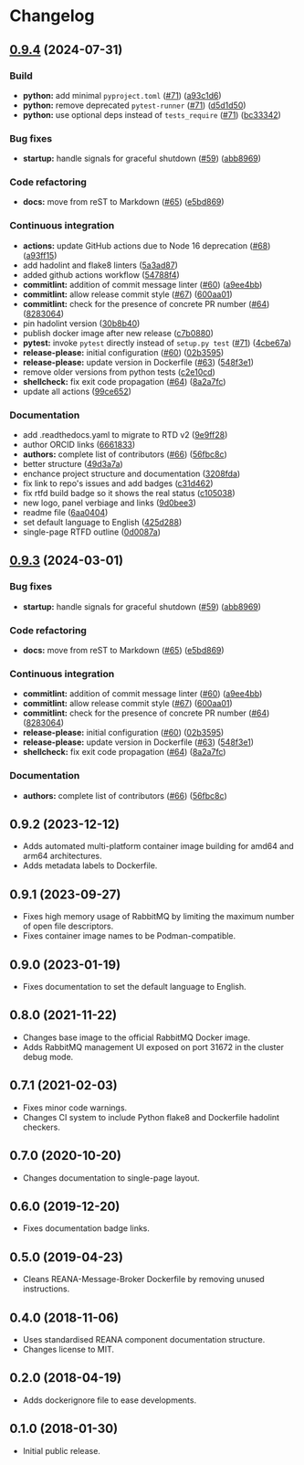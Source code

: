 # Changelog

## [0.9.4](https://github.com/mdonadoni/reana-message-broker/compare/v0.9.3...0.9.4) (2024-07-31)


### Build

* **python:** add minimal `pyproject.toml` ([#71](https://github.com/mdonadoni/reana-message-broker/issues/71)) ([a93c1d6](https://github.com/mdonadoni/reana-message-broker/commit/a93c1d69c8c7d822bb149861529d2e93087a0e54))
* **python:** remove deprecated `pytest-runner` ([#71](https://github.com/mdonadoni/reana-message-broker/issues/71)) ([d5d1d50](https://github.com/mdonadoni/reana-message-broker/commit/d5d1d501414c958375c4cd71dd1e08206dfa5c63))
* **python:** use optional deps instead of `tests_require` ([#71](https://github.com/mdonadoni/reana-message-broker/issues/71)) ([bc33342](https://github.com/mdonadoni/reana-message-broker/commit/bc33342290662c9ccf47741c3a5be828aa79f98a))


### Bug fixes

* **startup:** handle signals for graceful shutdown ([#59](https://github.com/mdonadoni/reana-message-broker/issues/59)) ([abb8969](https://github.com/mdonadoni/reana-message-broker/commit/abb8969c5fa817fb2db5143df53d89d898225645))


### Code refactoring

* **docs:** move from reST to Markdown ([#65](https://github.com/mdonadoni/reana-message-broker/issues/65)) ([e5bd869](https://github.com/mdonadoni/reana-message-broker/commit/e5bd8695a0c4d6184e83eef1fbb410566ffa370d))


### Continuous integration

* **actions:** update GitHub actions due to Node 16 deprecation ([#68](https://github.com/mdonadoni/reana-message-broker/issues/68)) ([a93ff15](https://github.com/mdonadoni/reana-message-broker/commit/a93ff15caa0dc80f0652480e68a2367bcf75aeb7))
* add hadolint and flake8 linters ([5a3ad87](https://github.com/mdonadoni/reana-message-broker/commit/5a3ad876797fa407da81bf8f8ba818f95505ddf4))
* added github actions workflow ([54788f4](https://github.com/mdonadoni/reana-message-broker/commit/54788f402f5f399ef6d67de07e8233dd9d051431))
* **commitlint:** addition of commit message linter ([#60](https://github.com/mdonadoni/reana-message-broker/issues/60)) ([a9ee4bb](https://github.com/mdonadoni/reana-message-broker/commit/a9ee4bb308bc8f702a1ea56d62957c218faf72eb))
* **commitlint:** allow release commit style ([#67](https://github.com/mdonadoni/reana-message-broker/issues/67)) ([600aa01](https://github.com/mdonadoni/reana-message-broker/commit/600aa01dcd3bdc029a49b0f7667edf4953387920))
* **commitlint:** check for the presence of concrete PR number ([#64](https://github.com/mdonadoni/reana-message-broker/issues/64)) ([8283064](https://github.com/mdonadoni/reana-message-broker/commit/828306458ede34ee77617acb624b73f258235d0e))
* pin hadolint version ([30b8b40](https://github.com/mdonadoni/reana-message-broker/commit/30b8b40cdc1501accd9d7d2d47c2ec1e69db85fb))
* publish docker image after new release ([c7b0880](https://github.com/mdonadoni/reana-message-broker/commit/c7b0880179ab1da63bdbab1ddb765ce2e8027902))
* **pytest:** invoke `pytest` directly instead of `setup.py test` ([#71](https://github.com/mdonadoni/reana-message-broker/issues/71)) ([4cbe67a](https://github.com/mdonadoni/reana-message-broker/commit/4cbe67ac5d6584a0622049f7da0c04173b341497))
* **release-please:** initial configuration ([#60](https://github.com/mdonadoni/reana-message-broker/issues/60)) ([02b3595](https://github.com/mdonadoni/reana-message-broker/commit/02b35957d01e40f3bf00a6ffc5a40fe3d7f7dde2))
* **release-please:** update version in Dockerfile ([#63](https://github.com/mdonadoni/reana-message-broker/issues/63)) ([548f3e1](https://github.com/mdonadoni/reana-message-broker/commit/548f3e13f797b733779113b96509126897fbe526))
* remove older versions from python tests ([c2e10cd](https://github.com/mdonadoni/reana-message-broker/commit/c2e10cd560cc6b325dc229391bbe58ee93d01b16))
* **shellcheck:** fix exit code propagation ([#64](https://github.com/mdonadoni/reana-message-broker/issues/64)) ([8a2a7fc](https://github.com/mdonadoni/reana-message-broker/commit/8a2a7fc6e78d49059e22f9a6b14ac4395e48e600))
* update all actions ([99ce652](https://github.com/mdonadoni/reana-message-broker/commit/99ce652c0244b6666901479c70ab568e3a99b5bf))


### Documentation

* add .readthedocs.yaml to migrate to RTD v2 ([9e9ff28](https://github.com/mdonadoni/reana-message-broker/commit/9e9ff283cfbb7d72f04113357ee446e5c7a0e125))
* author ORCID links ([6661833](https://github.com/mdonadoni/reana-message-broker/commit/66618337953d3e9c8d5d28b399f61275538c2f9f))
* **authors:** complete list of contributors ([#66](https://github.com/mdonadoni/reana-message-broker/issues/66)) ([56fbc8c](https://github.com/mdonadoni/reana-message-broker/commit/56fbc8c48acc687dbf7d228b2cfe19a6db50a01f))
* better structure ([49d3a7a](https://github.com/mdonadoni/reana-message-broker/commit/49d3a7abb08b70f5d8dbe47a3d40c4fcc905f777))
* enchance project structure and documentation ([3208fda](https://github.com/mdonadoni/reana-message-broker/commit/3208fda8ccb3aa0dbc92e4ea8bad4212bb3b5c09))
* fix link to repo's issues and add badges ([c31d462](https://github.com/mdonadoni/reana-message-broker/commit/c31d4625e5ce975b4f201960e8c59c886d51e775))
* fix rtfd build badge so it shows the real status ([c105038](https://github.com/mdonadoni/reana-message-broker/commit/c105038437cbe5a6b722d8defd2b9fe416e10d8b))
* new logo, panel verbiage and links ([9d0bee3](https://github.com/mdonadoni/reana-message-broker/commit/9d0bee3596d3eac9832470da3c55649d94763183))
* readme file ([6aa0404](https://github.com/mdonadoni/reana-message-broker/commit/6aa040461944ca2286002934732ad502abb1f20b))
* set default language to English ([425d288](https://github.com/mdonadoni/reana-message-broker/commit/425d288cb7059178ba56e5baaf4180764688fcae))
* single-page RTFD outline ([0d0087a](https://github.com/mdonadoni/reana-message-broker/commit/0d0087a1720e2fcf7b80493a27132424dc3390f6))

## [0.9.3](https://github.com/reanahub/reana-message-broker/compare/0.9.2...0.9.3) (2024-03-01)


### Bug fixes

* **startup:** handle signals for graceful shutdown ([#59](https://github.com/reanahub/reana-message-broker/issues/59)) ([abb8969](https://github.com/reanahub/reana-message-broker/commit/abb8969c5fa817fb2db5143df53d89d898225645))


### Code refactoring

* **docs:** move from reST to Markdown ([#65](https://github.com/reanahub/reana-message-broker/issues/65)) ([e5bd869](https://github.com/reanahub/reana-message-broker/commit/e5bd8695a0c4d6184e83eef1fbb410566ffa370d))


### Continuous integration

* **commitlint:** addition of commit message linter ([#60](https://github.com/reanahub/reana-message-broker/issues/60)) ([a9ee4bb](https://github.com/reanahub/reana-message-broker/commit/a9ee4bb308bc8f702a1ea56d62957c218faf72eb))
* **commitlint:** allow release commit style ([#67](https://github.com/reanahub/reana-message-broker/issues/67)) ([600aa01](https://github.com/reanahub/reana-message-broker/commit/600aa01dcd3bdc029a49b0f7667edf4953387920))
* **commitlint:** check for the presence of concrete PR number ([#64](https://github.com/reanahub/reana-message-broker/issues/64)) ([8283064](https://github.com/reanahub/reana-message-broker/commit/828306458ede34ee77617acb624b73f258235d0e))
* **release-please:** initial configuration ([#60](https://github.com/reanahub/reana-message-broker/issues/60)) ([02b3595](https://github.com/reanahub/reana-message-broker/commit/02b35957d01e40f3bf00a6ffc5a40fe3d7f7dde2))
* **release-please:** update version in Dockerfile ([#63](https://github.com/reanahub/reana-message-broker/issues/63)) ([548f3e1](https://github.com/reanahub/reana-message-broker/commit/548f3e13f797b733779113b96509126897fbe526))
* **shellcheck:** fix exit code propagation ([#64](https://github.com/reanahub/reana-message-broker/issues/64)) ([8a2a7fc](https://github.com/reanahub/reana-message-broker/commit/8a2a7fc6e78d49059e22f9a6b14ac4395e48e600))


### Documentation

* **authors:** complete list of contributors ([#66](https://github.com/reanahub/reana-message-broker/issues/66)) ([56fbc8c](https://github.com/reanahub/reana-message-broker/commit/56fbc8c48acc687dbf7d228b2cfe19a6db50a01f))

## 0.9.2 (2023-12-12)

- Adds automated multi-platform container image building for amd64 and arm64 architectures.
- Adds metadata labels to Dockerfile.

## 0.9.1 (2023-09-27)

- Fixes high memory usage of RabbitMQ by limiting the maximum number of open file descriptors.
- Fixes container image names to be Podman-compatible.

## 0.9.0 (2023-01-19)

- Fixes documentation to set the default language to English.

## 0.8.0 (2021-11-22)

- Changes base image to the official RabbitMQ Docker image.
- Adds RabbitMQ management UI exposed on port 31672 in the cluster debug mode.

## 0.7.1 (2021-02-03)

- Fixes minor code warnings.
- Changes CI system to include Python flake8 and Dockerfile hadolint checkers.

## 0.7.0 (2020-10-20)

- Changes documentation to single-page layout.

## 0.6.0 (2019-12-20)

- Fixes documentation badge links.

## 0.5.0 (2019-04-23)

- Cleans REANA-Message-Broker Dockerfile by removing unused instructions.

## 0.4.0 (2018-11-06)

- Uses standardised REANA component documentation structure.
- Changes license to MIT.

## 0.2.0 (2018-04-19)

- Adds dockerignore file to ease developments.

## 0.1.0 (2018-01-30)

- Initial public release.
